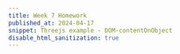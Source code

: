 ```yaml
---
title: Week 7 Homework 
published_at: 2024-04-17
snippet: Threejs example - DOM-contentOnObject
disable_html_sanitization: true
---
```


<div id="three_container"></div>

<script type="module">
import * as THREE from "/scripts/threejs/three.js";
import { OrbitControls } from "/scripts/threejs/OrbitControls.js";

const BOX_SIZE = 150;
let FONT_SIZE = 5;
const PADDING = 5;

//the three-container div
const container = document.getElementById('three_container')
const w = container.parentNode.scrollWidth
const h = w * 9 / 16

document.documentElement.style.setProperty("--box-size", BOX_SIZE + "px");
document.documentElement.style.setProperty("--font-size", FONT_SIZE + "px");
document.documentElement.style.setProperty("--padding", PADDING + "px");
const div = document.querySelector("div");
div.innerText = `This is DOM content. Font size: ${FONT_SIZE}px`;

var mesh, mesh2, renderer, scene, camera, controls, ctx;
var rotationY = 0;
var cameraZ = 20;
var perspective = 800;
var dpr = window.devicePixelRatio;
var screenPos = new THREE.Vector3

document.body.style.perspective = `${perspective}px`;

init();
animate();

function init() {
    // renderer
    renderer = new THREE.WebGLRenderer({ antialias: true });
    renderer.setPixelRatio(window.devicePixelRatio); // RESOLUTION
    renderer.setSize(w, h);
    // document.body.appendChild(renderer.domElement);
    container.appendChild(renderer.domElement);

    // scene
    scene = new THREE.Scene();

    // camera
    const fov =
        (180 * (2 * Math.atan(innerHeight / 2 / perspective))) / Math.PI;
    camera = new THREE.PerspectiveCamera(
        fov,
        window.innerWidth / window.innerHeight,
        1,
        10000
    );
    camera.position.set(0, 0, perspective);

    // controls
    controls = new OrbitControls(camera, renderer.domElement);

    // ambient
    scene.add(new THREE.AmbientLight(0xcccccc));

    // light
    var light = new THREE.DirectionalLight(0xffffff, 1);
    light.position.set(0, 20, 0);
    scene.add(light);
    
    const canvas = document.createElement("canvas");
    ctx = canvas.getContext("2d");
    canvas.width = BOX_SIZE * dpr;
    canvas.height = BOX_SIZE * dpr;
    ctx.scale(dpr, dpr);
    canvas.style.width = BOX_SIZE + "px";
    canvas.style.height = BOX_SIZE + "px";

    const textTex = new THREE.CanvasTexture(canvas)
    const geom = new THREE.BoxBufferGeometry(BOX_SIZE, BOX_SIZE, 0.0001);
    const mat = new THREE.MeshBasicMaterial({ color: "skyblue", map: textTex });
    mesh = new THREE.Mesh(geom, mat);
    mesh.position.set(BOX_SIZE / 2, 0, 0);
    
    
    const geom2 = new THREE.BoxBufferGeometry(10, 10, 10);
    const mat2 = new THREE.MeshBasicMaterial({ color: "red" });
    mesh2 = new THREE.Mesh(geom2, mat2);
    mesh2.position.set(0, 0, 200);

    scene.add(mesh, camera, mesh2);
   
    
}

function updateFontSize(newSize) {
    document.documentElement.style.setProperty("--font-size", newSize + "px");

    const roundedFont = Math.floor(Math.round(FONT_SIZE * 100)) / 100;
    div.innerText = `This is DOM content. Font size: ${roundedFont}px`;
    
    ctx.fillStyle = "skyblue";
    ctx.fillRect(0, 0, BOX_SIZE, BOX_SIZE);
    ctx.fillStyle = "black";
    ctx.font = `${newSize}px serif`
    wrapText(
        ctx,
        `This is WebGL content. Font size: ${roundedFont}px`,
        PADDING,
        PADDING,
        BOX_SIZE - 2 * PADDING,
        FONT_SIZE
    );
    mesh.material.map.needsUpdate = true
}

function animate() {
    controls.update();

    // rotationY++
    div.style.transform =
        "translate3d(-50%, -50%, 0) rotateY(" + rotationY + "deg)";
    mesh.rotation.y = (rotationY / 180) * Math.PI;

    updateFontSize((FONT_SIZE += 0.03));

    // get screen-position of object, see https://stackoverflow.com/questions/11586527
    const widthHalf = window.innerWidth / 2
    const heightHalf = window.innerHeight / 2
    screenPos.copy(mesh2.position)
    screenPos.project(camera)
    screenPos.x = ( screenPos.x * widthHalf ) + widthHalf*0;
    screenPos.y = - ( screenPos.y * heightHalf ) + heightHalf*0;
    document.documentElement.style.setProperty("--left", screenPos.x + "px");
    document.documentElement.style.setProperty("--top", screenPos.y + "px");

    renderer.render(scene, camera);

    // setTimeout(() => requestAnimationFrame(animate), 1000);
    requestAnimationFrame(animate);
}

// From "HTML5 Canvas Text Wrap Tutorial", https://www.html5canvastutorials.com/tutorials/html5-canvas-wrap-text-tutorial
function wrapText(context, text, x, y, maxWidth, lineHeight) {
    var words = text.split(" ");
    var line = "";

    for (var n = 0; n < words.length; n++) {
        var testLine = line + words[n] + " ";
        var metrics = context.measureText(testLine);
        var testWidth = metrics.width;
        if (testWidth > maxWidth && n > 0) {
            context.fillText(line, x, y);
            line = words[n] + " ";
            y += lineHeight;
        } else {
            line = testLine;
        }
    }
    context.fillText(line, x, y);
}
</script>